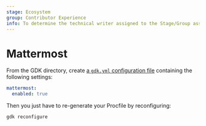 ```yaml
---
stage: Ecosystem
group: Contributor Experience
info: To determine the technical writer assigned to the Stage/Group associated with this page, see https://about.gitlab.com/handbook/engineering/ux/technical-writing/#assignments
---
```


# Mattermost

From the GDK directory, create [a `gdk.yml` configuration file](../configuration.md)
containing the following settings:

```yaml
mattermost:
  enabled: true
```

Then you just have to re-generate your Procfile by reconfiguring:

```shell
gdk reconfigure
```
